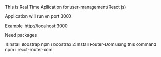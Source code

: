 
This is Real Time Apllication for user-management(React js)

Application will run on port 3000

Example: http://localhost:3000


Need packages 

1)Install Boostrap npm i boostrap
2)Install Router-Dom using this command  npm i react-router-dom


